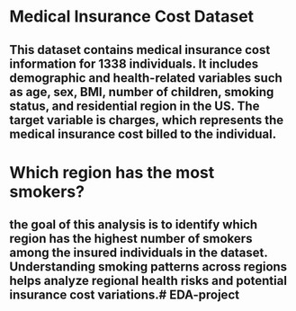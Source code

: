 # Medical Insurance Cost Dataset
## This dataset contains medical insurance cost information for 1338 individuals. It includes demographic and health-related variables such as age, sex, BMI, number of children, smoking status, and residential region in the US. The target variable is charges, which represents the medical insurance cost billed to the individual.

# Which region has the most smokers?
## the goal of this analysis is to identify which region has the highest number of smokers among the insured individuals in the dataset. Understanding smoking patterns across regions helps analyze regional health risks and potential insurance cost variations.#   E D A - p r o j e c t  
 